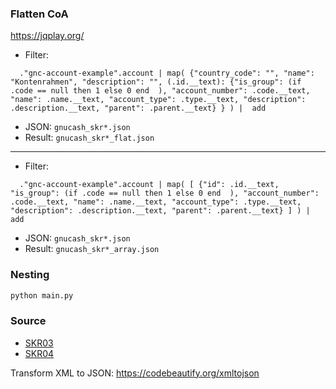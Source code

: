 
### Flatten CoA

https://jqplay.org/

* Filter:

```jq
  ."gnc-account-example".account | map( {"country_code": "", "name": "Kontenrahmen", "description": "", (.id.__text): {"is_group": (if .code == null then 1 else 0 end  ), "account_number": .code.__text, "name": .name.__text, "account_type": .type.__text, "description": .description.__text, "parent": .parent.__text} } ) |  add
```

* JSON: `gnucash_skr*.json`
* Result: `gnucash_skr*_flat.json`

---

* Filter:

```jq
  ."gnc-account-example".account | map( [ {"id": .id.__text, "is_group": (if .code == null then 1 else 0 end  ), "account_number": .code.__text, "name": .name.__text, "account_type": .type.__text, "description": .description.__text, "parent": .parent.__text} ] ) |  add
```

* JSON: `gnucash_skr*.json`
* Result: `gnucash_skr*_array.json`

### Nesting

```bash
python main.py
```

### Source

* [SKR03](https://github.com/Gnucash/gnucash/blob/maint/data/accounts/de_DE/acctchrt_skr03.gnucash-xea)
* [SKR04](https://github.com/Gnucash/gnucash/blob/maint/data/accounts/de_DE/acctchrt_skr04.gnucash-xea)

Transform XML to JSON: https://codebeautify.org/xmltojson
